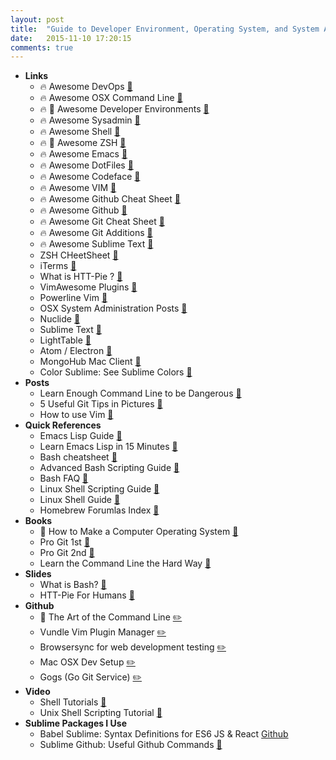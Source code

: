 ```yaml
---
layout: post
title:  "Guide to Developer Environment, Operating System, and System Admin"
date:   2015-11-10 17:20:15
comments: true
---
```


- **Links**
    - :fire: Awesome DevOps [:link:](https://github.com/AcalephStorage/awesome-devops#culture)
    - :fire: Awesome OSX Command Line [:link:](https://github.com/herrbischoff/awesome-osx-command-line?utm_campaign=iOS%2BDev%2BWeekly&utm_medium=web&utm_source=iOS_Dev_Weekly_Issue_221)
    - :fire: :raised_hands: Awesome Developer Environments [:link:](https://github.com/jondot/awesome-devenv)
    - :fire: Awesome Sysadmin [:link:](https://github.com/kahun/awesome-sysadmin)
    - :fire: Awesome Shell [:link:](https://github.com/alebcay/awesome-shell)
    - :fire: :raised_hands: Awesome ZSH [:link:](https://github.com/unixorn/awesome-zsh-plugins)
    - :fire: Awesome Emacs [:link:](https://github.com/emacs-tw/awesome-emacs)
    - :fire: Awesome DotFiles [:link:](https://github.com/webpro/awesome-dotfiles)
    - :fire: Awesome Codeface [:link:](https://github.com/chrissimpkins/codeface)
    - :fire: Awesome VIM [:link:](https://github.com/matteocrippa/awesome-vim)
    - :fire: Awesome Github Cheat Sheet [:link:](https://github.com/tiimgreen/github-cheat-sheet#readme)
    - :fire: Awesome Github [:link:](https://github.com/phillipadsmith/awesome-github)
    - :fire: Awesome Git Cheat Sheet [:link:](https://github.com/arslanbilal/git-cheat-sheet)
    - :fire: Awesome Git Additions [:link:](https://github.com/stevemao/awesome-git-addons)
    - :fire: Awesome Sublime Text [:link:](https://github.com/dreikanter/sublime-bookmarks)
    - ZSH CHeetSheet [:link:](https://github.com/robbyrussell/oh-my-zsh/wiki/Cheatsheet)
    - iTerms [:link:](https://github.com/gnachman/iTerm2)
    - What is HTT-Pie ? [:link:](https://miteshshah.github.io/sysadmin/httpie-http-for-humans/#install-httpie)
    - VimAwesome Plugins [:link:](http://vimawesome.com/)
    - Powerline Vim [:link:](https://github.com/powerline/powerline)
    - OSX System Administration Posts [:link:](https://miteshshah.github.io/sysadmin/)
    - Nuclide [:link:](https://github.com/facebook/nuclide)
    - Sublime Text [:link:](http://www.sublimetext.com/)
    - LightTable [:link:](https://github.com/LightTable/LightTable)
    - Atom / Electron [:link:](https://github.com/atom/atom)
    - MongoHub Mac Client [:link:](https://github.com/jeromelebel/MongoHub-Mac)
    - Color Sublime: See Sublime Colors [:link:](http://colorsublime.com/)
- **Posts**
    - Learn Enough Command Line to be Dangerous [:link:](http://www.learnenough.com/command-line/)
    - 5 Useful Git Tips in Pictures [:link:](http://adit.io/posts/2013-08-16-five-useful-git-tips.html)
    - How to use Vim [:link:](http://stackoverflow.com/questions/11828270/how-to-exit-the-vim-editor)
- **Quick References**
    - Emacs Lisp Guide [:link:](https://github.com/chrisdone/elisp-guide)
    - Learn Emacs Lisp in 15 Minutes [:link:](http://emacs-doctor.com/learn-emacs-lisp-in-15-minutes.html)
    - Bash cheatsheet [:link:](https://gentlenode.com/journal/bash-1-the-ultimate-cheatsheet/49)
    - Advanced Bash Scripting Guide [:link:](http://tldp.org/LDP/abs/html/)
    - Bash FAQ [:link:](http://mywiki.wooledge.org/BashFAQ)
    - Linux Shell Scripting Guide [:link:](http://learnbyexample.net/linux-shell-scripting/)
    - Linux Shell Guide [:link:](http://learnbyexample.net/linux-shell/)
    - Homebrew Forumlas Index [:link:](http://brewformulas.org/)
- **Books**
    - :raised_hands: How to Make a Computer Operating System [:link:](https://samypesse.gitbooks.io/how-to-create-an-operating-system/content/)
    - Pro Git 1st [:link:](https://github.com/progit/progit)
    - Pro Git 2nd [:link:](https://github.com/progit/progit2)
    - Learn the Command Line the Hard Way [:link:](http://cli.learncodethehardway.org/book/)
- **Slides**
    - What is Bash? [:floppy_disk:](https://speakerdeck.com/62gerente/bash-introduction)
    - HTT-Pie For Humans [:floppy_disk:](http://www.slideshare.net/scottleber/htt-pie-minitalk?ref=https://miteshshah.github.io/sysadmin/httpie-http-for-humans/)
- **Github**
    - :raised_hands: The Art of the Command Line [:pencil2:](https://github.com/jlevy/the-art-of-command-line)
    - Vundle Vim Plugin Manager [:pencil2:](https://github.com/VundleVim/Vundle.vim)
    - Browsersync for web development testing [:pencil2:](http://www.browsersync.io/)
    - Mac OSX Dev Setup [:pencil2:](https://github.com/donnemartin/dev-setup)
    - Gogs (Go Git Service) [:pencil2:](https://github.com/gogits/gogs)
- **Video**
    - Shell Tutorials [:link:](https://www.youtube.com/playlist?list=PL7B7FA4E693D8E790)
    - Unix Shell Scripting Tutorial [:link:](https://www.youtube.com/playlist?list=PL18DF64CBBAEAAE77)
- **Sublime Packages I Use**
    - Babel Sublime: Syntax Definitions for ES6 JS & React [Github](https://github.com/babel/babel-sublime)
    - Sublime Github: Useful Github Commands [:link:](https://github.com/bgreenlee/sublime-github)
